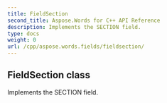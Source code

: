 ```yaml
---
title: FieldSection
second_title: Aspose.Words for C++ API Reference
description: Implements the SECTION field. 
type: docs
weight: 0
url: /cpp/aspose.words.fields/fieldsection/
---
```

## FieldSection class


Implements the SECTION field. 

